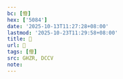 ```yaml
---
bc: [傄]
hex: ['5084']
date: '2025-10-13T11:27:28+08:00'
lastmod: '2025-10-23T11:29:58+08:00'
title: 󰗹
url: 󰗹
tags: [傄]
src: GHZR, DCCV
note:
---
```

